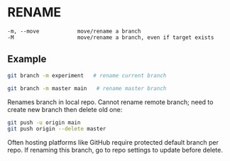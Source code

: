 # RENAME

```git
-m, --move            move/rename a branch
-M                    move/rename a branch, even if target exists
```

## Example

```sh
git branch -m experiment   # rename current branch
```

```sh
git branch -m master main   # rename master branch
```

Renames branch in local repo. Cannot rename remote branch; need to create new branch then delete old one:

```sh
git push -u origin main
git push origin --delete master
```

Often hosting platforms like GitHub require protected default branch per repo. If renaming this branch, go to repo settings to update before delete.
